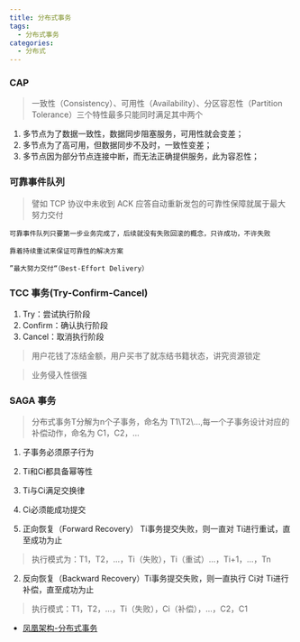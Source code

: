 ```yaml
---
title: 分布式事务
tags:
  - 分布式事务
categories:
  - 分布式
---
```



### CAP

> 一致性（Consistency）、可用性（Availability）、分区容忍性（Partition Tolerance）三个特性最多只能同时满足其中两个

1. 多节点为了数据一致性，数据同步阻塞服务，可用性就会变差；
2. 多节点为了高可用，但数据同步不及时，一致性变差；
3. 多节点因为部分节点连接中断，而无法正确提供服务，此为容忍性；

### 可靠事件队列

> 譬如 TCP 协议中未收到 ACK 应答自动重新发包的可靠性保障就属于最大努力交付
```
可靠事件队列只要第一步业务完成了，后续就没有失败回滚的概念，只许成功，不许失败

靠着持续重试来保证可靠性的解决方案

”最大努力交付“（Best-Effort Delivery）
```


### TCC 事务(Try-Confirm-Cancel)

1. Try：尝试执行阶段
2. Confirm：确认执行阶段
3. Cancel：取消执行阶段

> 用户花钱了冻结金额，用户买书了就冻结书籍状态，讲究资源锁定

> 业务侵入性很强

### SAGA 事务

> 分布式事务T分解为n个子事务，命名为 T1\T2\…,每一个子事务设计对应的补偿动作，命名为 C1，C2，…

1. 子事务必须原子行为
2. Ti和Ci都具备幂等性
3. Ti与Ci满足交换律
4. Ci必须能成功提交

1. 正向恢复（Forward Recovery） Ti事务提交失败，则一直对 Ti进行重试，直至成功为止

> 执行模式为：T1，T2，…，Ti（失败），Ti（重试）…，Ti+1，…，Tn

2. 反向恢复（Backward Recovery）Ti事务提交失败，则一直执行 Ci对 Ti进行补偿，直至成功为止

> 执行模式：T1，T2，…，Ti（失败），Ci（补偿），…，C2，C1


- [凤凰架构-分布式事务](http://icyfenix.cn/architect-perspective/general-architecture/transaction/distributed.html)